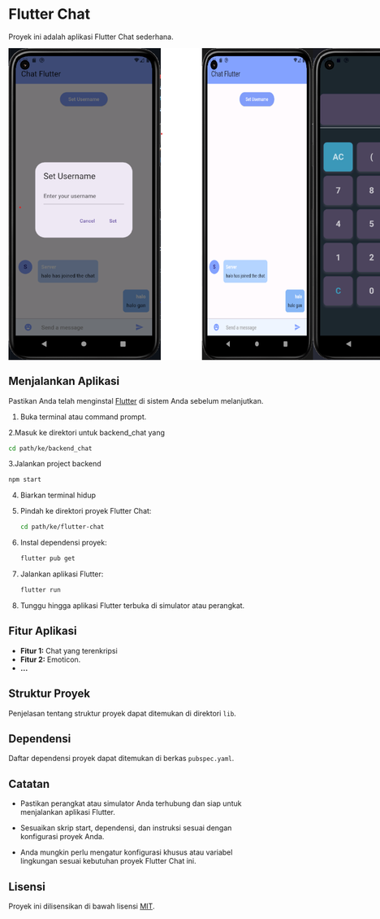 
# Flutter Chat

Proyek ini adalah aplikasi Flutter Chat sederhana.

<div style="display: flex; ">
  <img src="foto/1.png" alt="Screenshot Aplikasi 1" style="width: 300px; height: auto;"/>
  <img src="foto/2.png" alt="Screenshot Aplikasi 2" style="width: 300px; height: auto;"/>
  <img src="foto/3.png" alt="Screenshot Aplikasi 3" style="width: 300px; height: auto;"/>
  <img src="foto/4.png" alt="Screenshot Aplikasi 4" style="width: 300px; height: auto;"/>
</div>


## Menjalankan Aplikasi

Pastikan Anda telah menginstal [Flutter](https://flutter.dev/docs/get-started/install) di sistem Anda sebelum melanjutkan.

1. Buka terminal atau command prompt.

2.Masuk ke direktori untuk backend_chat yang
   ```bash
   cd path/ke/backend_chat
   ```

3.Jalankan project backend
   ```bash
   npm start
   ```
4. Biarkan terminal hidup
   
5. Pindah ke direktori proyek Flutter Chat:

   ```bash
   cd path/ke/flutter-chat
   ```

6. Instal dependensi proyek:

   ```bash
   flutter pub get
   ```

7. Jalankan aplikasi Flutter:

   ```bash
   flutter run
   ```

8. Tunggu hingga aplikasi Flutter terbuka di simulator atau perangkat.

## Fitur Aplikasi

- **Fitur 1:** Chat yang terenkripsi
- **Fitur 2:** Emoticon.
- **...**

## Struktur Proyek

Penjelasan tentang struktur proyek dapat ditemukan di direktori `lib`.

## Dependensi

Daftar dependensi proyek dapat ditemukan di berkas `pubspec.yaml`.

## Catatan

- Pastikan perangkat atau simulator Anda terhubung dan siap untuk menjalankan aplikasi Flutter.

- Sesuaikan skrip start, dependensi, dan instruksi sesuai dengan konfigurasi proyek Anda.

- Anda mungkin perlu mengatur konfigurasi khusus atau variabel lingkungan sesuai kebutuhan proyek Flutter Chat ini.

## Lisensi

Proyek ini dilisensikan di bawah lisensi [MIT](LICENSE).

